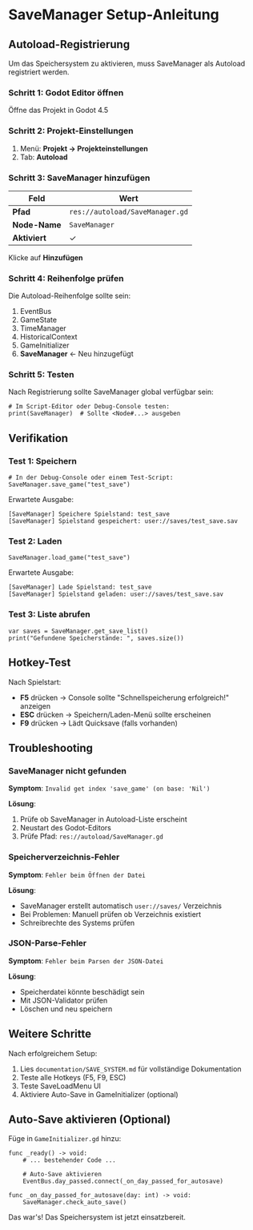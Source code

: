 # SaveManager Setup-Anleitung

## Autoload-Registrierung

Um das Speichersystem zu aktivieren, muss SaveManager als Autoload registriert werden.

### Schritt 1: Godot Editor öffnen

Öffne das Projekt in Godot 4.5

### Schritt 2: Projekt-Einstellungen

1. Menü: **Projekt → Projekteinstellungen**
2. Tab: **Autoload**

### Schritt 3: SaveManager hinzufügen

| Feld | Wert |
|------|------|
| **Pfad** | `res://autoload/SaveManager.gd` |
| **Node-Name** | `SaveManager` |
| **Aktiviert** | ✓ |

Klicke auf **Hinzufügen**

### Schritt 4: Reihenfolge prüfen

Die Autoload-Reihenfolge sollte sein:

1. EventBus
2. GameState
3. TimeManager
4. HistoricalContext
5. GameInitializer
6. **SaveManager** ← Neu hinzugefügt

### Schritt 5: Testen

Nach Registrierung sollte SaveManager global verfügbar sein:

```gdscript
# Im Script-Editor oder Debug-Console testen:
print(SaveManager)  # Sollte <Node#...> ausgeben
```

## Verifikation

### Test 1: Speichern

```gdscript
# In der Debug-Console oder einem Test-Script:
SaveManager.save_game("test_save")
```

Erwartete Ausgabe:
```
[SaveManager] Speichere Spielstand: test_save
[SaveManager] Spielstand gespeichert: user://saves/test_save.sav
```

### Test 2: Laden

```gdscript
SaveManager.load_game("test_save")
```

Erwartete Ausgabe:
```
[SaveManager] Lade Spielstand: test_save
[SaveManager] Spielstand geladen: user://saves/test_save.sav
```

### Test 3: Liste abrufen

```gdscript
var saves = SaveManager.get_save_list()
print("Gefundene Speicherstände: ", saves.size())
```

## Hotkey-Test

Nach Spielstart:

- **F5** drücken → Console sollte "Schnellspeicherung erfolgreich!" anzeigen
- **ESC** drücken → Speichern/Laden-Menü sollte erscheinen
- **F9** drücken → Lädt Quicksave (falls vorhanden)

## Troubleshooting

### SaveManager nicht gefunden

**Symptom**: `Invalid get index 'save_game' (on base: 'Nil')`

**Lösung**:
1. Prüfe ob SaveManager in Autoload-Liste erscheint
2. Neustart des Godot-Editors
3. Prüfe Pfad: `res://autoload/SaveManager.gd`

### Speicherverzeichnis-Fehler

**Symptom**: `Fehler beim Öffnen der Datei`

**Lösung**:
- SaveManager erstellt automatisch `user://saves/` Verzeichnis
- Bei Problemen: Manuell prüfen ob Verzeichnis existiert
- Schreibrechte des Systems prüfen

### JSON-Parse-Fehler

**Symptom**: `Fehler beim Parsen der JSON-Datei`

**Lösung**:
- Speicherdatei könnte beschädigt sein
- Mit JSON-Validator prüfen
- Löschen und neu speichern

## Weitere Schritte

Nach erfolgreichem Setup:

1. Lies `documentation/SAVE_SYSTEM.md` für vollständige Dokumentation
2. Teste alle Hotkeys (F5, F9, ESC)
3. Teste SaveLoadMenu UI
4. Aktiviere Auto-Save in GameInitializer (optional)

## Auto-Save aktivieren (Optional)

Füge in `GameInitializer.gd` hinzu:

```gdscript
func _ready() -> void:
    # ... bestehender Code ...

    # Auto-Save aktivieren
    EventBus.day_passed.connect(_on_day_passed_for_autosave)

func _on_day_passed_for_autosave(day: int) -> void:
    SaveManager.check_auto_save()
```

Das war's! Das Speichersystem ist jetzt einsatzbereit.
